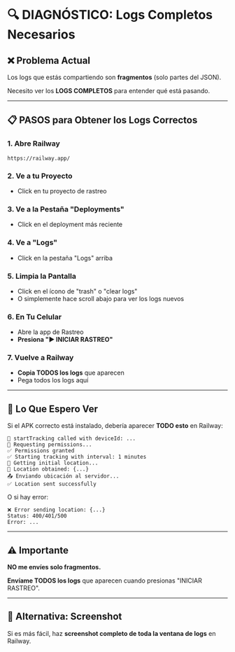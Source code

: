 # 🔍 DIAGNÓSTICO: Logs Completos Necesarios

## ❌ Problema Actual
Los logs que estás compartiendo son **fragmentos** (solo partes del JSON).

Necesito ver los **LOGS COMPLETOS** para entender qué está pasando.

---

## 📋 PASOS para Obtener los Logs Correctos

### 1. Abre Railway
```
https://railway.app/
```

### 2. Ve a tu Proyecto
- Click en tu proyecto de rastreo

### 3. Ve a la Pestaña "Deployments"
- Click en el deployment más reciente

### 4. Ve a "Logs"
- Click en la pestaña "Logs" arriba

### 5. Limpia la Pantalla
- Click en el ícono de "trash" o "clear logs"
- O simplemente hace scroll abajo para ver los logs nuevos

### 6. En Tu Celular
- Abre la app de Rastreo
- **Presiona "▶️ INICIAR RASTREO"**

### 7. Vuelve a Railway
- **Copia TODOS los logs** que aparecen
- Pega todos los logs aquí

---

## 🎯 Lo Que Espero Ver

Si el APK correcto está instalado, debería aparecer **TODO esto** en Railway:

```
🔵 startTracking called with deviceId: ...
📝 Requesting permissions...
✅ Permissions granted
✅ Starting tracking with interval: 1 minutes
📍 Getting initial location...
📍 Location obtained: {...}
📤 Enviando ubicación al servidor...
✅ Location sent successfully
```

O si hay error:

```
❌ Error sending location: {...}
Status: 400/401/500
Error: ...
```

---

## ⚠️ Importante

**NO me envíes solo fragmentos.** 

**Envíame TODOS los logs** que aparecen cuando presionas "INICIAR RASTREO".

---

## 📸 Alternativa: Screenshot

Si es más fácil, haz **screenshot completo de toda la ventana de logs** en Railway.


